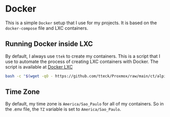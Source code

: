 # Docker

This is a simple `Docker` setup that I use for my projects. It is based on the `docker-compose` file and LXC containers.

##  Running Docker inside LXC

By default, I always use `ttek` to create my containers. This is a script that I use to automate the process of creating LXC containers with Docker. The script is available at [Docker LXC](https://tteck.github.io/Proxmox/#docker-lxc)

```bash
bash -c "$(wget -qO - https://github.com/tteck/Proxmox/raw/main/ct/alpine-docker.sh)"
```

## Time Zone
By default, my time zone is `America/Sao_Paulo` for all of my containers. So in the .env file, the `TZ` variable is set to `America/Sao_Paulo`.
